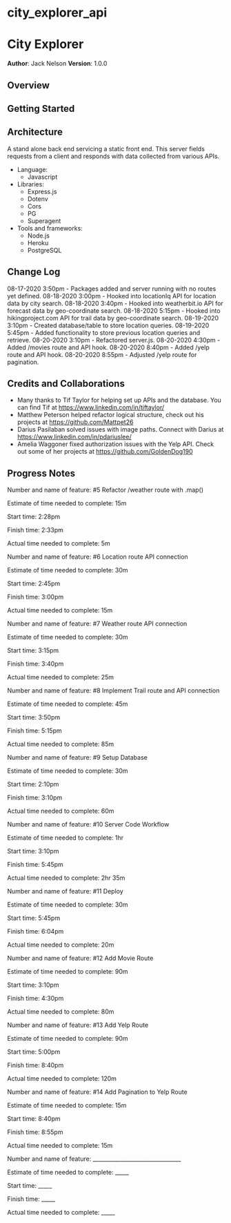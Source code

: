 # city_explorer_api

# City Explorer

**Author**: Jack Nelson
**Version**: 1.0.0

## Overview
<!-- Provide a high level overview of what this application is and why you are building it, beyond the fact that it's an assignment for this class. (i.e. What's your problem domain?) -->


## Getting Started
<!-- What are the steps that a user must take in order to build this app on their own machine and get it running? -->

## Architecture

A stand alone back end servicing a static front end. This server fields requests from a client and responds with data collected from various APIs.
  - Language:
    - Javascript
  - Libraries:
    - Express.js
    - Dotenv
    - Cors
    - PG
    - Superagent
  - Tools and frameworks:
    - Node.js
    - Heroku
    - PostgreSQL

## Change Log

08-17-2020 3:50pm - Packages added and server running with no routes yet defined.
08-18-2020 3:00pm - Hooked into locationIq API for location data by city search.
08-18-2020 3:40pm - Hooked into weatherbit.io API for forecast data by geo-coordinate search.
08-18-2020 5:15pm - Hooked into hikingproject.com API for trail data by geo-coordinate search.
08-19-2020 3:10pm - Created database/table to store location queries.
08-19-2020 5:45pm - Added functionality to store previous location queries and retrieve.
08-20-2020 3:10pm - Refactored server.js.
08-20-2020 4:30pm - Added /movies route and API hook.
08-20-2020 8:40pm - Added /yelp route and API hook.
08-20-2020 8:55pm - Adjusted /yelp route for pagination.

## Credits and Collaborations
<!-- Give credit (and a link) to other people or resources that helped you build this application. -->

  - Many thanks to Tif Taylor for helping set up APIs and the database. You can find Tif at https://www.linkedin.com/in/tiftaylor/
  - Matthew Peterson helped refactor logical structure, check out his projects at https://github.com/Mattpet26
  - Darius Pasilaban solved issues with image paths. Connect with Darius at https://www.linkedin.com/in/pdariuslee/
  - Amelia Waggoner fixed authorization issues with the Yelp API. Check out some of her projects at https://github.com/GoldenDog190


## Progress Notes

Number and name of feature: #5 Refactor /weather route with .map()

Estimate of time needed to complete: 15m

Start time: 2:28pm

Finish time: 2:33pm

Actual time needed to complete: 5m


Number and name of feature: #6 Location route API connection

Estimate of time needed to complete: 30m

Start time: 2:45pm

Finish time: 3:00pm

Actual time needed to complete: 15m


Number and name of feature: #7 Weather route API connection

Estimate of time needed to complete: 30m

Start time: 3:15pm

Finish time: 3:40pm

Actual time needed to complete: 25m


Number and name of feature: #8 Implement Trail route and API connection

Estimate of time needed to complete: 45m

Start time: 3:50pm

Finish time: 5:15pm

Actual time needed to complete: 85m


Number and name of feature: #9 Setup Database

Estimate of time needed to complete: 30m

Start time: 2:10pm

Finish time: 3:10pm

Actual time needed to complete: 60m


Number and name of feature: #10 Server Code Workflow

Estimate of time needed to complete: 1hr

Start time: 3:10pm

Finish time: 5:45pm

Actual time needed to complete: 2hr 35m


Number and name of feature: #11 Deploy

Estimate of time needed to complete: 30m

Start time: 5:45pm

Finish time: 6:04pm

Actual time needed to complete: 20m


Number and name of feature: #12 Add Movie Route

Estimate of time needed to complete: 90m

Start time: 3:10pm

Finish time: 4:30pm

Actual time needed to complete: 80m

Number and name of feature: #13 Add Yelp Route

Estimate of time needed to complete: 90m

Start time: 5:00pm

Finish time: 8:40pm

Actual time needed to complete: 120m

Number and name of feature: #14 Add Pagination to Yelp Route

Estimate of time needed to complete: 15m

Start time: 8:40pm

Finish time: 8:55pm

Actual time needed to complete: 15m

Number and name of feature: ________________________________

Estimate of time needed to complete: _____

Start time: _____

Finish time: _____

Actual time needed to complete: _____







